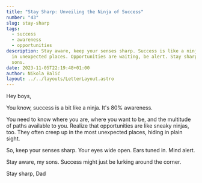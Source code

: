 ```yaml
---
title: "Stay Sharp: Unveiling the Ninja of Success"
number: "43"
slug: stay-sharp
tags:
  - success
  - awareness
  - opportunities
description: Stay aware, keep your senses sharp. Success is like a ninja, hiding
  in unexpected places. Opportunities are waiting, be alert. Stay sharp, my
  sons.
date: 2023-11-05T22:19:48+01:00
author: Nikola Balić
layout: ../../layouts/LetterLayout.astro
---
```

Hey boys,

You know, success is a bit like a ninja. It's 80% awareness. 

You need to know where you are, where you want to be, and the multitude of paths available to you. Realize that opportunities are like sneaky ninjas, too. They often creep up in the most unexpected places, hiding in plain sight.

So, keep your senses sharp. Your eyes wide open. Ears tuned in. Mind alert.

Stay aware, my sons. Success might just be lurking around the corner.

Stay sharp,
Dad
